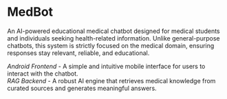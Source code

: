 # MedBot
An AI-powered educational medical chatbot designed for medical students and individuals seeking health-related information. Unlike general-purpose chatbots, this system is strictly focused on the medical domain, ensuring responses stay relevant, reliable, and educational.  

*Android Frontend* - A simple and intuitive mobile interface for users to interact with the chatbot.<br>
*RAG Backend* - A robust AI engine that retrieves medical knowledge from curated sources and generates meaningful answers.  
